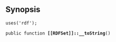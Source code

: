 ## Synopsis

<code>uses('rdf');</code>

<code>public function <b>[[RDFSet]]::__toString</b>()</code>

